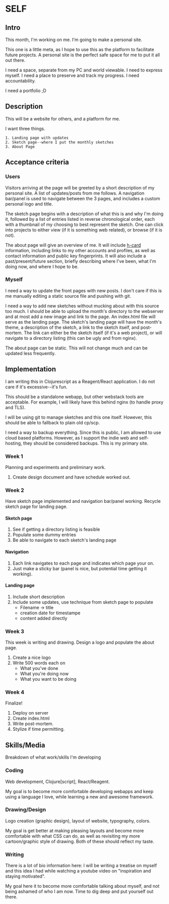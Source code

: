 # SELF

## Intro

This month, I'm working on me. I'm going to make a personal site.

This one is a little meta, as I hope to use this as the platform to facilitate future projects. A personal site is the perfect safe space for me to put it all out there.

I need a space, separate from my PC and world viewable. I need to express myself. I need a place to preserve and track my progress. I need accountability.

I need a portfolio ;D

## Description

This will be a website for others, and a platform for me.

I want three things.

	1. Landing page with updates
	2. Sketch page--where I put the monthly sketches
	3. About Page

## Acceptance criteria

### Users
Visitors arriving at the page will be greeted by a short description of my personal site. A list of updates/posts from me follows. A navigation bar/panel is used to navigate between the 3 pages, and includes a custom personal logo and title. 

The sketch page begins with a description of what this is and why I'm doing it, followed by a list of entries listed in reverse chronological order, each with a thumbnail of my choosing to best represent the sketch. One can click into projects to either view (if it is something web related), or browse (if it is not).

The about page will give an overview of me. It will include [h-card](http://microformats.org/wiki/h-card) information, including links to my other accounts and profiles, as well as contact information and public key fingerprints. It will also include a past/present/future section, briefly describing where I've been, what I'm doing now, and where I hope to be.

### Myself

I need a way to update the front pages with new posts. I don't care if this is me manually editing a static source file and pushing with git.

I need a way to add new sketches without mucking about with this source too much. I should be able to upload the month's directory to the webserver and at most add a new image and link to the page. An index.html file will serve as the landing page. The sketch's landing page will have the month's theme, a description of the sketch, a link to the sketch itself, and post-mortem. The link can either be the sketch itself (if it's a web project), or will navigate to a directory listing (this can be ugly and from nginx).

The about page can be static. This will not change much and can be updated less frequently.

## Implementation

I am writing this in Clojurescript as a Reagent/React application. I do not care if it's excessive--it's fun.

This should be a standalone webapp, but other webstack tools are acceptable. For example, I will likely have this behind nginx (to handle proxy and TLS).

I will be using git to manage sketches and this one itself. However, this should be able to fallback to plain old cp/scp.

I need a way to backup everything. Since this is public, I am allowed to use cloud based platforms. However, as I support the indie web and self-hosting, they should be considered backups. This is my primary site.

### Week 1
Planning and experiments and preliminary work.

1. Create design document and have schedule worked out.

### Week 2
Have sketch page implemented and navigation bar/panel working. Recycle sketch page for landing page.

#### Sketch page
1. See if getting a directory listing is feasible
2. Populate some dummy entries
3. Be able to navigate to each sketch's landing page

#### Navigation
1. Each link navigates to each page and indicates which page your on.
2. Just make a sticky bar (panel is nice, but potential time getting it working).

#### Landing page
1. Include short description
2. Include some updates, use technique from sketch page to populate
   * Filename -> title
   * creation date for timestampe
   * content added directly

### Week 3
This week is writing and drawing. Design a logo and populate the about page.

1. Create a nice logo
2. Write 500 words each on
   * What you've done
   * What you're doing now
   * What you want to be doing

### Week 4

Finalize!

1. Deploy on server
2. Create index.html
3. Write post-mortem.
4. Stylize if time permitting.

## Skills/Media

Breakdown of what work/skills I'm developing

### Coding
Web development, Clojure[script], React/Reagent.

My goal is to become more comfortable developing webapps and keep using a language I love, while learning a new and awesome framework.

### Drawing/Design
Logo creation (graphic design), layout of website, typography, colors.

My goal is get better at making pleasing layouts and become more comfortable with what CSS can do, as well as revisiting my more cartoon/graphic style of drawing. Both of these should reflect my taste.

### Writing
There is a lot of bio information here: I will be writing a treatise on myself and this idea I had while watching a youtube video on "inspiration and staying motivated".

My goal here it to become more comfortable talking about myself, and not being ashamed of who I am now. Time to dig deep and put yourself out there.
